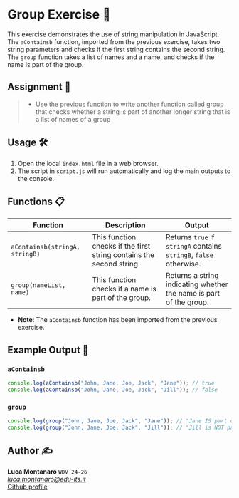 # Group Exercise 👥

This exercise demonstrates the use of string manipulation in JavaScript. The `aContainsb` function, imported from the previous exercise, takes two string parameters and checks if the first string contains the second string. The `group` function takes a list of names and a name, and checks if the name is part of the group.

## Assignment 📝

> - Use the previous function to write another function called group that checks whether a string is part of another longer string that is a list of names of a group

## Usage 🛠️

1. Open the local `index.html` file in a web browser.
2. The script in `script.js` will run automatically and log the main outputs to the console.

## Functions 📋

| Function                  | Description                                                                                           | Output                                                   |
|---------------------------|-------------------------------------------------------------------------------------------------------|----------------------------------------------------------|
| `aContainsb(stringA, stringB)` | This function checks if the first string contains the second string.                                    | Returns `true` if `stringA` contains `stringB`, `false` otherwise.    |
| `group(nameList, name)`           | This function checks if a name is part of the group.      | Returns a string indicating whether the name is part of the group. |

- **Note**: The `aContainsb` function has been imported from the previous exercise.

## Example Output 📜

### `aContainsb`

```javascript
console.log(aContainsb("John, Jane, Joe, Jack", "Jane")); // true
console.log(aContainsb("John, Jane, Joe, Jack", "Jill")); // false
```

### `group`

```javascript
console.log(group("John, Jane, Joe, Jack", "Jane")); // "Jane IS part of the group."
console.log(group("John, Jane, Joe, Jack", "Jill")); // "Jill is NOT part of the group."
```

## Author ✍️

**Luca Montanaro** `WDV 24-26`  
*luca.montanaro@edu-its.it*  
[Github profile](https://github.com/LucaM0nt)